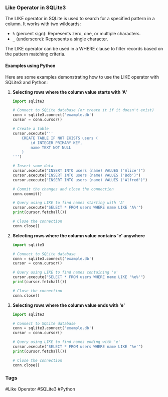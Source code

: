 ### Like Operator in SQLite3

The LIKE operator in SQLite is used to search for a specified pattern in a column. It works with two wildcards:

- `%` (percent sign): Represents zero, one, or multiple characters.
- `_` (underscore): Represents a single character.

The LIKE operator can be used in a WHERE clause to filter records based on the pattern matching criteria.

#### Examples using Python

Here are some examples demonstrating how to use the LIKE operator with SQLite3 and Python:

1. **Selecting rows where the column value starts with 'A'**

   ```python
   import sqlite3

   # Connect to SQLite database (or create it if it doesn't exist)
   conn = sqlite3.connect('example.db')
   cursor = conn.cursor()

   # Create a table
   cursor.execute('''
       CREATE TABLE IF NOT EXISTS users (
           id INTEGER PRIMARY KEY,
           name TEXT NOT NULL
       )
   ''')

   # Insert some data
   cursor.execute("INSERT INTO users (name) VALUES ('Alice')")
   cursor.execute("INSERT INTO users (name) VALUES ('Bob')")
   cursor.execute("INSERT INTO users (name) VALUES ('Alfred')")

   # Commit the changes and close the connection
   conn.commit()

   # Query using LIKE to find names starting with 'A'
   cursor.execute("SELECT * FROM users WHERE name LIKE 'A%'")
   print(cursor.fetchall())

   # Close the connection
   conn.close()
   ```

2. **Selecting rows where the column value contains 'e' anywhere**

   ```python
   import sqlite3

   # Connect to SQLite database
   conn = sqlite3.connect('example.db')
   cursor = conn.cursor()

   # Query using LIKE to find names containing 'e'
   cursor.execute("SELECT * FROM users WHERE name LIKE '%e%'")
   print(cursor.fetchall())

   # Close the connection
   conn.close()
   ```

3. **Selecting rows where the column value ends with 'e'**

   ```python
   import sqlite3

   # Connect to SQLite database
   conn = sqlite3.connect('example.db')
   cursor = conn.cursor()

   # Query using LIKE to find names ending with 'e'
   cursor.execute("SELECT * FROM users WHERE name LIKE '%e'")
   print(cursor.fetchall())

   # Close the connection
   conn.close()
   ```

### Tags

#Like Operator #SQLite3 #Python
